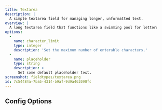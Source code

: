 ```yaml
---
title: Textarea
description: |
  A simple textarea field for managing longer, unformatted text.
overview: |
  A long textarea field that functions like a swimming pool for letters and numbers on a hot day. Everyone is welcome and they can stay as long as they want.
options:
  -
    name: character_limit
    type: integer
    description: 'Set the maximum number of enterable characters.'
  -
    name: placeholder
    type: string
    description: >
      Set some default placeholder text.
screenshot: fieldtypes/textarea.png
id: 7c54484a-7ba5-4314-b9af-9d9a462090fc
---
```

## Config Options
